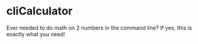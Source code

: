 # cliCalculator
Ever needed to do math on 2 numbers in the command line? If yes, this is exactly what you need!
